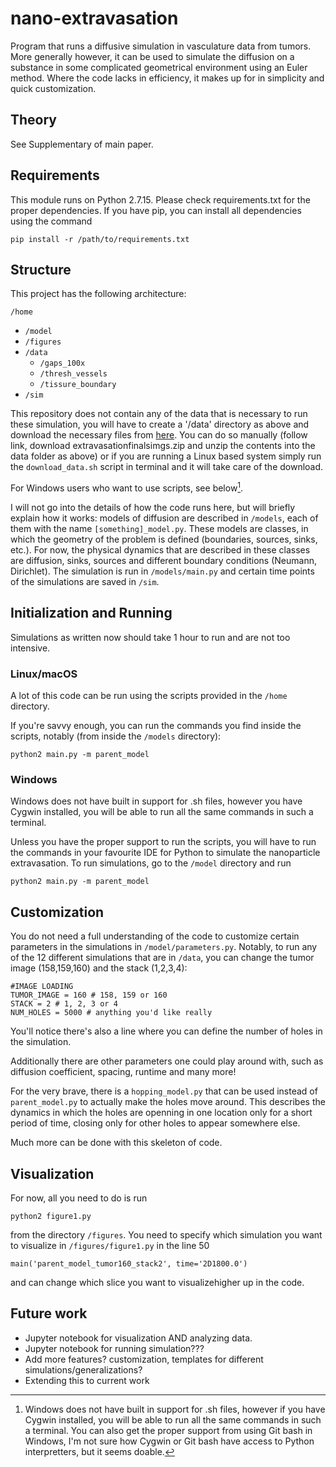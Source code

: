 # nano-extravasation
Program that runs a diffusive simulation in vasculature data from tumors. More generally however, it can be used to simulate the diffusion on a substance in some complicated geometrical environment using an Euler method. Where the code lacks in efficiency, it makes up for in simplicity and quick customization.

## Theory

See Supplementary of main paper.

## Requirements

This module runs on Python 2.7.15. Please check requirements.txt for the proper dependencies. If you have pip, you can install all dependencies using the command

`pip install -r /path/to/requirements.txt`

## Structure

This project has the following architecture:

`/home`
  * `/model`
  * `/figures`
  * `/data`
    * `/gaps_100x`
    * `/thresh_vessels`
    * `/tissure_boundary`
  * `/sim`

This repository does not contain any of the data that is necessary to run these simulation, you will have to create a '/data' directory as above and download the necessary files from [here](https://figshare.com/articles/Annotated_TEM_images_of_blood_vessels_in_tumours/7485770). You can do so manually (follow link, download extravasationfinalsimgs.zip and unzip the contents into the data folder as above) or if you are running a Linux based system simply run the `download_data.sh` script in terminal and it will take care of the download.

For Windows users who want to use scripts, see below[^1].

I will not go into the details of how the code runs here, but will briefly explain how it works: models of diffusion are described in `/models`, each of them with the name `[something]_model.py`. These models are classes, in which the geometry of the problem is defined (boundaries, sources, sinks, etc.). For now, the physical dynamics that are described in these classes are diffusion, sinks, sources and different boundary conditions (Neumann, Dirichlet). The simulation is run in `/models/main.py` and certain time points of the simulations are saved in `/sim`.

## Initialization and Running

Simulations as written now should take 1 hour to run and are not too intensive.

### Linux/macOS

A lot of this code can be run using the scripts provided in the `/home` directory.

If you're savvy enough, you can run the commands you find inside the scripts, notably (from inside the `/models` directory):

`python2 main.py -m parent_model`

### Windows

Windows does not have built in support for .sh files, however you have Cygwin installed, you will be able to run all the same commands in such a terminal.

Unless you have the proper support to run the scripts, you will have to run the commands in your favourite IDE for Python to simulate the nanoparticle extravasation. To run simulations, go to the `/model` directory and run

`python2 main.py -m parent_model`

## Customization

You do not need a full understanding of the code to customize certain parameters in the simulations in `/model/parameters.py`. Notably, to run any of the 12 different simulations that are in `/data`, you can change the tumor image (158,159,160) and the stack (1,2,3,4):

~~~
#IMAGE LOADING
TUMOR_IMAGE = 160 # 158, 159 or 160
STACK = 2 # 1, 2, 3 or 4
NUM_HOLES = 5000 # anything you'd like really
~~~
You'll notice there's also a line where you can define the number of holes in the simulation.

Additionally there are other parameters one could play around with, such as diffusion coefficient, spacing, runtime and many more!

For the very brave, there is a `hopping_model.py` that can be used instead of `parent_model.py` to actually make the holes move around. This describes the dynamics in which the holes are openning in one location only for a short period of time, closing only for other holes to appear somewhere else.

Much more can be done with this skeleton of code.

## Visualization

For now, all you need to do is run

`python2 figure1.py`

from the directory `/figures`. You need to specify which simulation you want to visualize in `/figures/figure1.py` in the line 50

~~~
main('parent_model_tumor160_stack2', time='2D1800.0')
~~~

and can change which slice you want to visualizehigher up in the code.



## Future work
* Jupyter notebook for visualization AND analyzing data.
* Jupyter notebook for running simulation???
* Add more features? customization, templates for different simulations/generalizations?
* Extending this to current work

[^1]: Windows does not have built in support for .sh files, however if you have Cygwin installed, you will be able to run all the same commands in such a terminal. You can also get the proper support from using Git bash in Windows, I'm not sure how Cygwin or Git bash have access to Python interpretters, but it seems doable.
